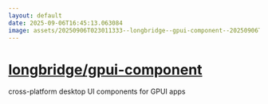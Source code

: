 ```yaml
---
layout: default
date: 2025-09-06T16:45:13.063084
image: assets/20250906T023011333--longbridge--gpui-component--20250906T023312264--cropped.png
---
```


# [longbridge/gpui-component](https://github.com/longbridge/gpui-component)

cross-platform desktop UI components for GPUI apps
